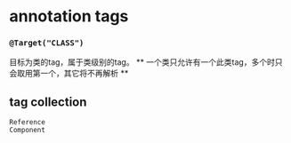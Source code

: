 # annotation tags

### `@Target("CLASS")`

目标为类的tag，属于类级别的tag。 ** 一个类只允许有一个此类tag，多个时只会取用第一个，其它将不再解析 **


## tag collection

```text
Reference
Component
```